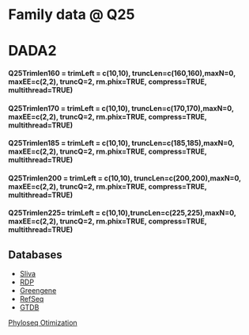 **Family data @ Q25**
=====================

DADA2
=====

#### Q25Trimlen160 = trimLeft = c(10,10), truncLen=c(160,160),maxN=0, maxEE=c(2,2), truncQ=2, rm.phix=TRUE, compress=TRUE, multithread=TRUE) <br>

#### Q25Trimlen170 = trimLeft = c(10,10), truncLen=c(170,170),maxN=0, maxEE=c(2,2), truncQ=2, rm.phix=TRUE, compress=TRUE, multithread=TRUE) <br>

#### Q25Trimlen185 = trimLeft = c(10,10), truncLen=c(185,185),maxN=0, maxEE=c(2,2), truncQ=2, rm.phix=TRUE, compress=TRUE, multithread=TRUE) <br>

#### Q25Trimlen200 = trimLeft = c(10,10), truncLen=c(200,200),maxN=0, maxEE=c(2,2), truncQ=2, rm.phix=TRUE, compress=TRUE, multithread=TRUE) <br>

#### Q25Trimlen225= trimLeft = c(10,10),truncLen=c(225,225),maxN=0, maxEE=c(2,2), truncQ=2, rm.phix=TRUE, compress=TRUE, multithread=TRUE) <br>

Databases
---------

-   [Sliva](https://zenodo.org/record/1172783#.XZtAbSBS-Uk)
-   [RDP](https://zenodo.org/record/801828#.XZtAgyBS-Uk)
-   [Greengene](https://zenodo.org/record/158955#.XZtApSBS-Uk)
-   [RefSeq](https://zenodo.org/record/2541239#.XZtAzSBS-Uk)
-   [GTDB](https://zenodo.org/record/2541239#.XZtA9yBS-Uk)

[Phyloseq Otimization](phyloseq_Optimization.jpg)
